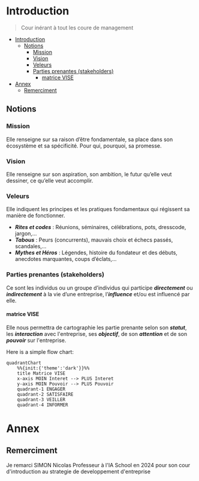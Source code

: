 # Introduction

> Cour inérant à tout les coure de management

- [Introduction](#introduction)
  - [Notions](#notions)
    - [Mission](#mission)
    - [Vision](#vision)
    - [Veleurs](#veleurs)
    - [Parties prenantes (stakeholders)](#parties-prenantes-stakeholders)
      - [matrice VISE](#matrice-vise)
- [Annex](#annex)
  - [Remerciment](#remerciment)

## Notions

### Mission

Elle renseigne sur sa raison d’être fondamentale, sa place dans son écosystème et sa spécificité.
Pour qui, pourquoi, sa promesse.

### Vision

Elle renseigne sur son aspiration, son ambition, le futur qu’elle veut dessiner, ce qu’elle veut accomplir.

### Veleurs

Elle indiquent les principes et les pratiques fondamentaux qui régissent sa manière de fonctionner.

- ***Rites et codes*** : Réunions, séminaires, célébrations, pots, dresscode, jargon,…
- ***Tabous*** : Peurs (concurrents), mauvais choix et échecs passés, scandales,…
- ***Mythes et Héros*** : Légendes, histoire du fondateur et des débuts, anecdotes marquantes, coups d’éclats,…

### Parties prenantes (stakeholders)

Ce sont les individus ou un groupe d’individus qui participe ***directement*** ou ***indirectement*** à la vie d’une entreprise, l’***influence*** et/ou est influencé par elle.

#### matrice VISE

Elle nous permettra de cartographie les partie prenante selon son ***statut***, les ***interaction*** avec l'entreprise, ses ***objectif***, de son ***attention*** et de son ***pouvoir*** sur l'entreprise.

Here is a simple flow chart:

```mermaid
quadrantChart
    %%{init:{'theme':'dark'}}%%
    title Matrice VISE
    x-axis MOIN Interet --> PLUS Interet
    y-axis MOIN Pouvoir --> PLUS Pouvoir
    quadrant-1 ENGAGER
    quadrant-2 SATISFAIRE
    quadrant-3 VEILLER
    quadrant-4 INFORMER
```

# Annex

## Remerciment

Je remarci SIMON Nicolas Professeur à l'IA School en 2024 pour son cour d'introduction au strategie de developpement d'entreprise

<!-- crée par WyloW2RicardO le 2024-03-10 -->